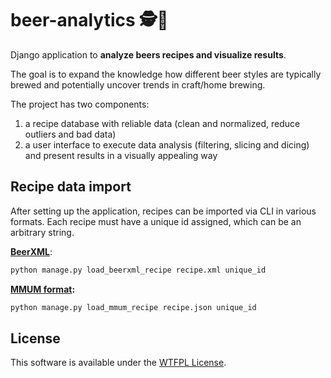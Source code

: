 beer-analytics 🕵️🍺
===================

Django application to **analyze beers recipes and visualize results**.

The goal is to expand the knowledge how different beer styles are typically brewed and potentially uncover trends in
craft/home brewing.

The project has two components:

1) a recipe database with reliable data (clean and normalized, reduce outliers and bad data)
2) a user interface to execute data analysis (filtering, slicing and dicing) and present results in a visually appealing
   way

Recipe data import
------------------

After setting up the application, recipes can be imported via CLI in various formats. Each recipe must have a unique id
assigned, which can be an arbitrary string.

**[BeerXML](http://www.beerxml.com/)**:

```bash
python manage.py load_beerxml_recipe recipe.xml unique_id
```

**[MMUM format](https://www.maischemalzundmehr.de/):**

```bash
python manage.py load_mmum_recipe recipe.json unique_id
```

License
-------

This software is available under the [WTFPL License](LICENSE).
